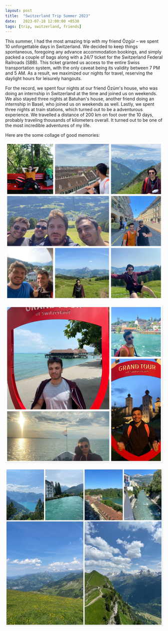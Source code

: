 ```yaml
---
layout: post
title:  "Switzerland Trip Summer 2023"
date:   2023-07-18 12:00:00 +0530
tags: [trip, switzerland, friends]
---
```




This summer, I had the most amazing trip with my friend Özgür – we spent 10 unforgettable days in Switzerland. We decided to keep things spontaneous, foregoing any advance accommodation bookings, and simply packed a couple of bags along with a 24/7 ticket for the Switzerland Federal Railroads (SBB). This ticket granted us access to the entire Swiss transportation system, with the only caveat being its validity between 7 PM and 5 AM. As a result, we maximized our nights for travel, reserving the daylight hours for leisurely hangouts.

For the record, we spent four nights at our friend Özüm's house, who was doing an internship in Switzerland at the time and joined us on weekends. We also stayed three nights at Batuhan's house, another friend doing an internship in Basel, who joined us on weekends as well. Lastly, we spent three nights at train stations, which turned out to be a adventurous experience. We travelled a distance of 200 km on foot over the 10 days, probably traveling thousands of kilometers overall. It turned out to be one of the most incredible adventures of my life.

Here are the some collage of good memories:

![ch1](/assets/img/ch-trip/ch1.jpg)

![ch2](/assets/img/ch-trip/ch2.jpg)

![ch3](/assets/img/ch-trip/ch3.jpg)





